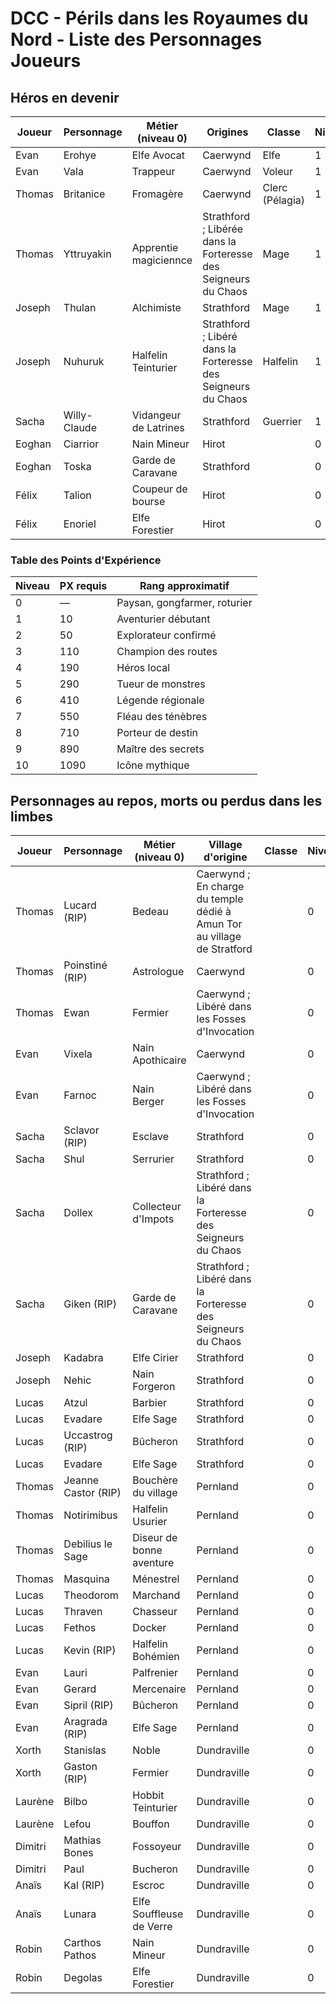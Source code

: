 # DCC - Périls dans les Royaumes du Nord - Liste des Personnages Joueurs

## Héros en devenir

| Joueur | Personnage | Métier (niveau 0) | Origines | Classe | Niveau | PX |
| ---- | ---- | ---- | ---- | ---- | ---- | ---- |
| Evan | Erohye | Elfe Avocat | Caerwynd | Elfe | 1 | 25 | <!-- 4+10+4+4+3 -->
| Evan | Vala | Trappeur | Caerwynd | Voleur | 1 | 23 |    <!-- 4+10+4+2+3 -->
| Thomas | Britanice | Fromagère | Caerwynd | Clerc (Pélagia) | 1 | 28 | <!-- 4+10+4+4+6 -->
| Thomas | Yttruyakin | Apprentie magiciennce | Strathford ; Libérée dans la Forteresse des Seigneurs du Chaos | Mage | 1 | 26 |  <!-- 4+10+4+2+6 -->
| Joseph | Thulan | Alchimiste | Strathford | Mage | 1 | 22 | <!-- 0+10+4+2+6 -->
| Joseph | Nuhuruk | Halfelin Teinturier | Strathford ; Libéré dans la Forteresse des Seigneurs du Chaos | Halfelin | 1 | 22 | <!-- 0+10+4+2+6 -->
| Sacha |  Willy-Claude | Vidangeur de Latrines | Strathford | Guerrier | 1 | 19 | <!-- 0+10+2+4+3 -->
| Eoghan | Ciarrior | Nain Mineur | Hirot | | 0 | 10 | <!-- 0+0+0+4+6 -->
| Eoghan | Toska | Garde de Caravane | Strathford | | 0 | 10 | <!-- 0+0+0+4+6 -->
| Félix | Talion | Coupeur de bourse | Hirot | | 0 | 7 |<!-- 0+0+0+4+3 -->
| Félix | Enoriel | Elfe Forestier | Hirot | | 0 | 7 | <!-- 0+0+0+4+3 -->


### Table des Points d'Expérience

| Niveau | PX requis | Rang approximatif |
|--------|-----------|--------------------------------|
| 0      | —         | Paysan, gongfarmer, roturier   |
| 1      | 10        | Aventurier débutant            |
| 2      | 50        | Explorateur confirmé           |
| 3      | 110       | Champion des routes            |
| 4      | 190       | Héros local                    |
| 5      | 290       | Tueur de monstres              |
| 6      | 410       | Légende régionale              |
| 7      | 550       | Fléau des ténèbres             |
| 8      | 710       | Porteur de destin              |
| 9      | 890       | Maître des secrets             |
| 10     | 1090      | Icône mythique                 |

<!-- Caerwynd / Session 3 = 4 PX -->
<!-- Forteresse / Session 4 &  5 = 10 PX -->
<!-- Strathford / Session 6 = 4 PX -->
<!-- Hirot / Session 7 = 4 PX -->
<!-- Ulfehonar Session 8 = 6 PX -->

<!-- Un personnage au repos pour une session gagne la moitié des PX -->

## Personnages au repos, morts ou perdus dans les limbes

| Joueur | Personnage | Métier (niveau 0) | Village d'origine | Classe | Niveau | PX |
| ---- | ---- | ---- | ---- | ---- | ---- | ---- |
| Thomas | Lucard (RIP) | Bedeau | Caerwynd ; En charge du temple dédié à Amun Tor au village de Stratford |  | 0 | | 
| Thomas | Poinstiné (RIP) | Astrologue | Caerwynd |  | 0 | |  
| Thomas | Ewan | Fermier | Caerwynd ; Libéré dans les Fosses d'Invocation |  | 0 | 14 |
| Evan | Vixela |  Nain Apothicaire | Caerwynd |  | 0 | 14 |
| Evan | Farnoc |  Nain Berger | Caerwynd ; Libéré dans les Fosses d'Invocation |  | 0 | 14 |
| Sacha | Sclavor (RIP) | Esclave | Strathford |  | 0 |  |
| Sacha | Shul | Serrurier | Strathford |  | 0 | 10 |
| Sacha | Dollex | Collecteur d'Impots | Strathford ; Libéré dans la Forteresse des Seigneurs du Chaos |  | 0 | 10 |
| Sacha | Giken (RIP) | Garde de Caravane | Strathford ; Libéré dans la Forteresse des Seigneurs du Chaos |  | 0 |  |
| Joseph | Kadabra | Elfe Cirier | Strathford |  | 0 | 10 |
| Joseph | Nehic | Nain Forgeron | Strathford |  | 0 | 10 |
| Lucas | Atzul | Barbier | Strathford |  | 0 | 10 |
| Lucas | Evadare | Elfe Sage | Strathford |  | 0 | 10 |
| Lucas | Uccastrog (RIP) | Bûcheron | Strathford |  | 0 | |
| Lucas | Evadare | Elfe Sage | Strathford |  | 0 | 10 |
| Thomas | Jeanne Castor (RIP) | Bouchère du village | Pernland |  | 0 | |
| Thomas | Notirimibus | Halfelin Usurier | Pernland |  | 0 | 10 |
| Thomas | Debilius le Sage | Diseur de bonne aventure | Pernland |  | 0 | 10 |
| Thomas |Masquina | Ménestrel | Pernland |  | 0 | 10 |
| Lucas | Theodorom | Marchand | Pernland |  | 0 | 10 |
| Lucas | Thraven | Chasseur | Pernland |  | 0 | 10 |
| Lucas | Fethos | Docker | Pernland |  | 0 | 10 |
| Lucas | Kevin (RIP) | Halfelin Bohémien | Pernland |  | 0 |  |
| Evan | Lauri | Palfrenier | Pernland |  | 0 | 10 |
| Evan | Gerard | Mercenaire | Pernland |  | 0 | 10 |
| Evan | Sipril (RIP) | Bûcheron | Pernland |  | 0 |  |
| Evan | Aragrada (RIP) | Elfe Sage | Pernland |  | 0 |  |
| Xorth | Stanislas | Noble | Dundraville |  | 0 | 10 |
| Xorth | Gaston (RIP) | Fermier | Dundraville |  | 0 | |
| Laurène | Bilbo | Hobbit Teinturier  | Dundraville |  | 0 | 10 |
| Laurène | Lefou | Bouffon | Dundraville |  | 0 | 10 |
| Dimitri | Mathias Bones | Fossoyeur | Dundraville |  | 0 | 10 |
| Dimitri | Paul | Bucheron | Dundraville |  | 0 | 10 |
| Anaïs | Kal (RIP) | Escroc | Dundraville |  | 0 |  |
| Anaïs | Lunara | Elfe Souffleuse de Verre | Dundraville |  | 0 | 10 |
| Robin | Carthos Pathos | Nain Mineur | Dundraville |  | 0 | 10 |
| Robin | Degolas | Elfe Forestier | Dundraville |  | 0 | 10 |
